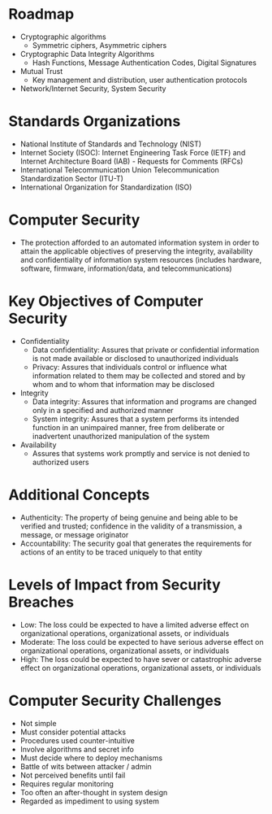 # Roadmap
- Cryptographic algorithms
    - Symmetric ciphers, Asymmetric ciphers
- Cryptographic Data Integrity Algorithms
    - Hash Functions, Message Authentication Codes, Digital Signatures
- Mutual Trust
    - Key management and distribution, user authentication protocols
- Network/Internet Security, System Security
# Standards Organizations
- National Institute of Standards and Technology (NIST)
- Internet Society (ISOC): Internet Engineering Task Force (IETF) and Internet Architecture Board (IAB) - Requests for Comments (RFCs)
- International Telecommunication Union Telecommunication Standardization Sector (ITU-T)
- International Organization for Standardization (ISO)
# Computer Security
- The protection afforded to an automated information system in order to attain the applicable objectives of preserving the integrity, availability and confidentiality of information system resources (includes hardware, software, firmware, information/data, and telecommunications)
# Key Objectives of Computer Security
- Confidentiality
    - Data confidentiality: Assures that private or confidential information is not made available or disclosed to unauthorized individuals
    - Privacy: Assures that individuals control or influence what information related to them may be collected and stored and by whom and to whom that information may be disclosed
- Integrity
    - Data integrity: Assures that information and programs are changed only in a specified and authorized manner
    - System integrity: Assures that a system performs its intended function in an unimpaired manner, free from deliberate or inadvertent unauthorized manipulation of the system
- Availability
    - Assures that systems work promptly and service is not denied to authorized users
# Additional Concepts
- Authenticity: The property of being genuine and being able to be verified and trusted; confidence in the validity of a transmission, a message, or message originator
- Accountability: The security goal that generates the requirements for actions of an entity to be traced uniquely to that entity
# Levels of Impact from Security Breaches
- Low: The loss could be expected to have a limited adverse effect on organizational operations, organizational assets, or individuals
- Moderate: The loss could be expected to have serious adverse effect on organizational operations, organizational assets, or individuals
- High: The loss could be expected to have sever or catastrophic adverse effect on organizational operations, organizational assets, or individuals
# Computer Security Challenges
- Not simple
- Must consider potential attacks
- Procedures used counter-intuitive
- Involve algorithms and secret info
- Must decide where to deploy mechanisms
- Battle of wits between attacker / admin
- Not perceived benefits until fail
- Requires regular monitoring
- Too often an after-thought in system design
- Regarded as impediment to using system
